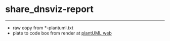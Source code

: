 # share_dnsviz-report
---
- raw copy from *-plantuml.txt 
- plate to code box from render at [plantUML web](https://plantuml.ipv9.me)
